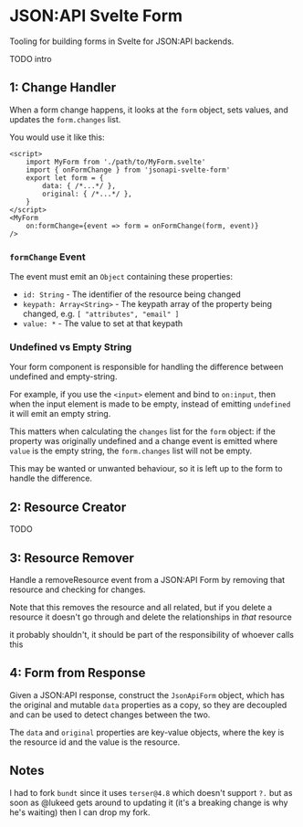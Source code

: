 # JSON:API Svelte Form

Tooling for building forms in Svelte for JSON:API backends.

TODO intro

## 1: Change Handler

When a form change happens, it looks at the `form` object, sets values, and updates the `form.changes` list.

You would use it like this:

```sveltehtml
<script>
	import MyForm from './path/to/MyForm.svelte'
	import { onFormChange } from 'jsonapi-svelte-form'
	export let form = {
		data: { /*...*/ },
		original: { /*...*/ },
	}
</script>
<MyForm
	on:formChange={event => form = onFormChange(form, event)}
/>
```

### `formChange` Event

The event must emit an `Object` containing these properties:

* `id: String` - The identifier of the resource being changed
* `keypath: Array<String>` - The keypath array of the property being changed, e.g. `[ "attributes", "email" ]`
* `value: *` - The value to set at that keypath

### Undefined vs Empty String

Your form component is responsible for handling the difference between undefined and empty-string.

For example, if you use the `<input>` element and bind to `on:input`, then when the input element is made
to be empty, instead of emitting `undefined` it will emit an empty string.

This matters when calculating the `changes` list for the `form` object: if the property was originally
undefined and a change event is emitted where `value` is the empty string, the `form.changes` list will
not be empty.

This may be wanted or unwanted behaviour, so it is left up to the form to handle the difference.

## 2: Resource Creator

TODO

## 3: Resource Remover

Handle a removeResource event from a JSON:API Form by removing that resource and checking for changes.

Note that this removes the resource and all related, but if you delete a resource it doesn't go through and delete the relationships in *that* resource

it probably shouldn't, it should be part of the responsibility of whoever calls this

## 4: Form from Response

Given a JSON:API response, construct the `JsonApiForm` object, which has the original
and mutable `data` properties as a copy, so they are decoupled and can be used to detect
changes between the two.

The `data` and `original` properties are key-value objects, where the key is the resource id
and the value is the resource.



## Notes

I had to fork `bundt` since it uses `terser@4.8` which doesn't support `?.` but as soon as @lukeed gets around
to updating it (it's a breaking change is why he's waiting) then I can drop my fork.

